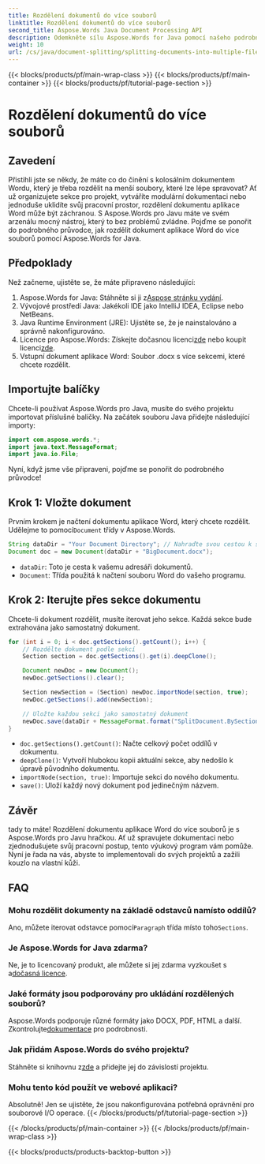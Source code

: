 ```yaml
---
title: Rozdělení dokumentů do více souborů
linktitle: Rozdělení dokumentů do více souborů
second_title: Aspose.Words Java Document Processing API
description: Odemkněte sílu Aspose.Words for Java pomocí našeho podrobného průvodce rozdělením dokumentů do více souborů. Získejte odborné poznatky a příklady zdrojového kódu.
weight: 10
url: /cs/java/document-splitting/splitting-documents-into-multiple-files/
---
```


{{< blocks/products/pf/main-wrap-class >}}
{{< blocks/products/pf/main-container >}}
{{< blocks/products/pf/tutorial-page-section >}}

# Rozdělení dokumentů do více souborů

## Zavedení

Přistihli jste se někdy, že máte co do činění s kolosálním dokumentem Wordu, který je třeba rozdělit na menší soubory, které lze lépe spravovat? Ať už organizujete sekce pro projekt, vytváříte modulární dokumentaci nebo jednoduše uklidíte svůj pracovní prostor, rozdělení dokumentu aplikace Word může být záchranou. S Aspose.Words pro Javu máte ve svém arzenálu mocný nástroj, který to bez problémů zvládne. Pojďme se ponořit do podrobného průvodce, jak rozdělit dokument aplikace Word do více souborů pomocí Aspose.Words for Java.

## Předpoklady
Než začneme, ujistěte se, že máte připraveno následující:

1.  Aspose.Words for Java: Stáhněte si ji z[Aspose stránku vydání](https://releases.aspose.com/words/java/).
2. Vývojové prostředí Java: Jakékoli IDE jako IntelliJ IDEA, Eclipse nebo NetBeans.
3. Java Runtime Environment (JRE): Ujistěte se, že je nainstalováno a správně nakonfigurováno.
4.  Licence pro Aspose.Words: Získejte dočasnou licenci[zde](https://purchase.aspose.com/temporary-license/) nebo koupit licenci[zde](https://purchase.aspose.com/buy).
5. Vstupní dokument aplikace Word: Soubor .docx s více sekcemi, které chcete rozdělit.

## Importujte balíčky
Chcete-li používat Aspose.Words pro Java, musíte do svého projektu importovat příslušné balíčky. Na začátek souboru Java přidejte následující importy:

```java
import com.aspose.words.*;
import java.text.MessageFormat;
import java.io.File;
```

Nyní, když jsme vše připraveni, pojďme se ponořit do podrobného průvodce!

## Krok 1: Vložte dokument
 Prvním krokem je načtení dokumentu aplikace Word, který chcete rozdělit. Udělejme to pomocí`Document` třídy v Aspose.Words.

```java
String dataDir = "Your Document Directory"; // Nahraďte svou cestou k souboru
Document doc = new Document(dataDir + "BigDocument.docx");
```

- `dataDir`: Toto je cesta k vašemu adresáři dokumentů.
- `Document`: Třída použitá k načtení souboru Word do vašeho programu.

## Krok 2: Iterujte přes sekce dokumentu
Chcete-li dokument rozdělit, musíte iterovat jeho sekce. Každá sekce bude extrahována jako samostatný dokument.

```java
for (int i = 0; i < doc.getSections().getCount(); i++) {
    // Rozdělte dokument podle sekcí
    Section section = doc.getSections().get(i).deepClone();

    Document newDoc = new Document();
    newDoc.getSections().clear();

    Section newSection = (Section) newDoc.importNode(section, true);
    newDoc.getSections().add(newSection);

    // Uložte každou sekci jako samostatný dokument
    newDoc.save(dataDir + MessageFormat.format("SplitDocument.BySections_{0}.docx", i));
}
```

- `doc.getSections().getCount()`: Načte celkový počet oddílů v dokumentu.
- `deepClone()`: Vytvoří hlubokou kopii aktuální sekce, aby nedošlo k úpravě původního dokumentu.
- `importNode(section, true)`: Importuje sekci do nového dokumentu.
- `save()`: Uloží každý nový dokument pod jedinečným názvem.

## Závěr
tady to máte! Rozdělení dokumentu aplikace Word do více souborů je s Aspose.Words pro Javu hračkou. Ať už spravujete dokumentaci nebo zjednodušujete svůj pracovní postup, tento výukový program vám pomůže. Nyní je řada na vás, abyste to implementovali do svých projektů a zažili kouzlo na vlastní kůži.

## FAQ

### Mohu rozdělit dokumenty na základě odstavců namísto oddílů?
 Ano, můžete iterovat odstavce pomocí`Paragraph` třída místo toho`Sections`.

### Je Aspose.Words for Java zdarma?
 Ne, je to licencovaný produkt, ale můžete si jej zdarma vyzkoušet s a[dočasná licence](https://purchase.aspose.com/temporary-license/).

### Jaké formáty jsou podporovány pro ukládání rozdělených souborů?
 Aspose.Words podporuje různé formáty jako DOCX, PDF, HTML a další. Zkontrolujte[dokumentace](https://reference.aspose.com/words/java/) pro podrobnosti.

### Jak přidám Aspose.Words do svého projektu?
 Stáhněte si knihovnu z[zde](https://releases.aspose.com/words/java/) a přidejte jej do závislostí projektu.

### Mohu tento kód použít ve webové aplikaci?
Absolutně! Jen se ujistěte, že jsou nakonfigurována potřebná oprávnění pro souborové I/O operace.
{{< /blocks/products/pf/tutorial-page-section >}}

{{< /blocks/products/pf/main-container >}}
{{< /blocks/products/pf/main-wrap-class >}}

{{< blocks/products/products-backtop-button >}}
